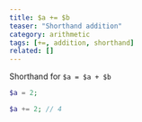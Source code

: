```yaml
---
title: $a += $b
teaser: "Shorthand addition"
category: arithmetic
tags: [+=, addition, shorthand]
related: []
---
```


Shorthand for `$a = $a + $b`

```php
$a = 2;

$a += 2; // 4
```
